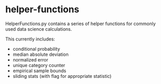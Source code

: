 # helper-functions

HelperFunctions.py contains a series of helper functions for commonly used data science calculations. 

This currently includes: 
- conditional probability
- median absolute deviation
- normalized error
- unique category counter
- empirical sample bounds
- sliding stats (with flag for appropriate statistic)
